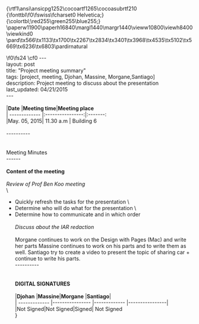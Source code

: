{\rtf1\ansi\ansicpg1252\cocoartf1265\cocoasubrtf210
{\fonttbl\f0\fswiss\fcharset0 Helvetica;}
{\colortbl;\red255\green255\blue255;}
\paperw11900\paperh16840\margl1440\margr1440\vieww10800\viewh8400\viewkind0
\pard\tx566\tx1133\tx1700\tx2267\tx2834\tx3401\tx3968\tx4535\tx5102\tx5669\tx6236\tx6803\pardirnatural

\f0\fs24 \cf0 ---\
layout: post\
title: "Project meeting summary"\
tags: [project, meeting, Djohan, Massine, Morgane,Santiago]\
description: Project meeting to discuss about the presentation\
last_updated: 04/21/2015\
---\
\
|**Date** |**Meeting time**|**Meeting place**\
| ------------- |:----------------:|:-------:\
|May. 05, 2015| 11.30 a.m | Building 6\
\
----------\
\
\
Meeting Minutes\
------\
\
 **Content of the meeting** \
\
 *Review of Prof Ben Koo meeting*\
\
- Quickly refresh the tasks for the presentation \
- Determine who will do what for the presentation \
- Determine how to communicate and in which order\
\
*Discuss about the IAR redaction*\
\
Morgane continues to work on the Design with Pages (Mac) and write her parts
Massine continues to work on his parts and to write them as well.
Santiago try to create a video to present the topic of sharing car + continue to write his parts.
\
----------\
\
\
**DIGITAL SIGNATURES**\
\
|**Djohan** |**Massine**|**Morgane** |**Santiago**|\
| ------------- |---------------- |------------- |----------------|\
|Not Signed|Not Signed|Signed| Not Signed\
}
